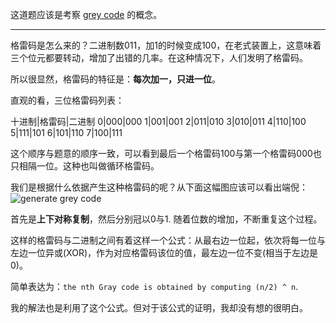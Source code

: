 这道题应该是考察 [grey code](http://en.wikipedia.org/wiki/Gray_code) 的概念。

-----

格雷码是怎么来的？二进制数011，加1的时候变成100，在老式装置上，这意味着三个位元都要转动，增加了出错的几率。在这种情况下，人们发明了格雷码。

所以很显然，格雷码的特征是：**每次加一，只进一位**。

直观的看，三位格雷码列表：

十进制|格雷码|二进制
0|000|000
1|001|001
2|011|010
3|010|011
4|110|100
5|111|101
6|101|110
7|100|111

这个顺序与题意的顺序一致，可以看到最后一个格雷码100与第一个格雷码000也只相隔一位。这种也叫做循环格雷码。

我们是根据什么依据产生这种格雷码的呢？从下面这幅图应该可以看出端倪：
![generate grey code](http://upload.wikimedia.org/wikipedia/commons/thumb/c/c1/Binary-reflected_Gray_code_construction.svg/250px-Binary-reflected_Gray_code_construction.svg.png)

首先是**上下对称复制**，然后分别冠以0与1. 随着位数的增加，不断重复这个过程。

这样的格雷码与二进制之间有着这样一个公式：从最右边一位起，依次将每一位与左边一位异或(XOR)，作为对应格雷码该位的值，最左边一位不变(相当于左边是0)。

简单表达为：`the nth Gray code is obtained by computing (n/2) ^ n`.

我的解法也是利用了这个公式。但对于该公式的证明，我却没有想的很明白。
